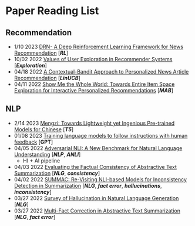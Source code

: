 # Paper Reading List

## Recommendation
* 1/10 2023  [DRN- A Deep Reinforcement Learning Framework for News Recommendation](https://github.com/wzhe06/Reco-papers/blob/master/Reinforcement%20Learning%20in%20Reco/DRN-%20A%20Deep%20Reinforcement%20Learning%20Framework%20for%20News%20Recommendation%20\(MSRA%202018\).pdf) [***RL***] 
* 10/02 2022 [Values of User Exploration in Recommender Systems](https://dl.acm.org/doi/pdf/10.1145/3460231.3474236) [***Exploration***]
* 04/18 2022 [A Contextual-Bandit Approach to Personalized News Article Recommendation](https://arxiv.org/pdf/1003.0146.pdf) [***LinUCB***]
* 04/11 2022 [Show Me the Whole World: Towards Entire Item Space Exploration for Interactive Personalized Recommendations](https://arxiv.org/pdf/1003.0146.pdf) [***MAB***]
## NLP
* 2/14 2023 [Mengzi: Towards Lightweight yet Ingenious Pre-trained Models for Chinese](https://arxiv.org/pdf/2110.06696.pdf) [***T5***]
* 01/08 2023 [Training language models to follow instructions with human feedback](https://arxiv.org/pdf/2203.02155.pdf) [**GPT**]
* 04/05 2022 [Adversarial NLI: A New Benchmark for Natural Language Understanding](https://arxiv.org/pdf/1910.14599.pdf) [***NLP***, ***ANLI***]
    * HI + AI pipeline
* 04/03 2022 [Evaluating the Factual Consistency of Abstractive Text Summarization](https://arxiv.org/pdf/1910.12840.pdf) [***NLG***, ***consistency***]
* 04/02 2022 [SUMMAC: Re-Visiting NLI-based Models for Inconsistency Detection in Summarization](https://arxiv.org/pdf/2111.09525.pdf) [***NLG***, ***fact error***, ***hallucinations***, ***inconsistency***]
* 03/27 2022 [Survey of Hallucination in Natural Language Generation](https://arxiv.org/pdf/2202.03629.pdf) [***NLG***]
* 03/27 2022 [Multi-Fact Correction in Abstractive Text Summarization](https://arxiv.org/pdf/2010.02443.pdf) [***NLG***, ***fact error***]



